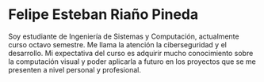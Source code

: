 # Felipe Esteban Riaño Pineda

Soy estudiante de Ingeniería de Sistemas y Computación, actualmente curso octavo semestre. Me llama la atención la ciberseguridad y el desarrollo. Mi expectativa del curso es adquirir mucho conocimiento sobre la computación visual y poder aplicarla a futuro en los proyectos que se me presenten a nivel personal y profesional.
